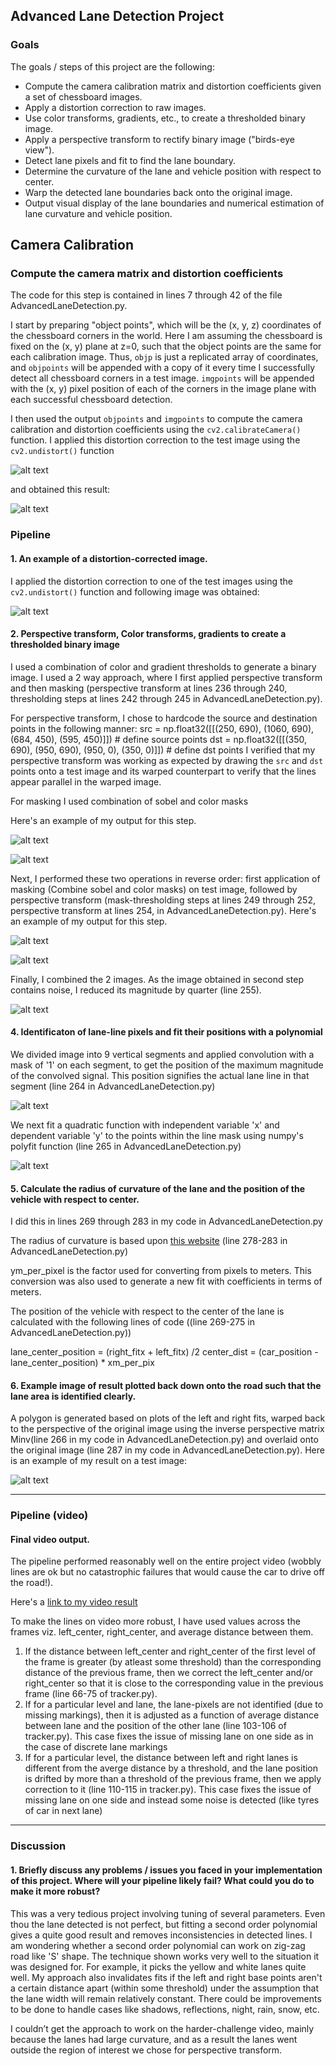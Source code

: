 ## Advanced Lane Detection Project

### Goals

The goals / steps of this project are the following:

* Compute the camera calibration matrix and distortion coefficients given a set of chessboard images.
* Apply a distortion correction to raw images.
* Use color transforms, gradients, etc., to create a thresholded binary image.
* Apply a perspective transform to rectify binary image ("birds-eye view").
* Detect lane pixels and fit to find the lane boundary.
* Determine the curvature of the lane and vehicle position with respect to center.
* Warp the detected lane boundaries back onto the original image.
* Output visual display of the lane boundaries and numerical estimation of lane curvature and vehicle position.

[//]: # (Image References)

[image1]: ./camera_cal/calibration3.jpg "Distorted"
[image2]: ./undist_calibration3.jpg "Un-distorted"
[image3]: ./test_images/test1.png "Distorted Road Image"
[image4]: ./outImg3/3_0undist.png "Undistorted Road Image"
[image5]: ./outImg3/3_20.png "Warped1 Image"
[image6]: ./outImg3/3_21.png "Masked Warped1 Image"
[image7]: ./outImg3/3_1mask.png "Mask1 Image"
[image8]: ./outImg3/3_22.png "Warped Mask1 Image"
[image9]: ./outImg3/5_2warp.png "Warp Example"
[image10]: ./outImg3/3_3mask.png "Road Estimate"
[image11]: ./outImg3/3_4road.png "Fit Visual"
[image12]: ./outImg3/3_5Lane.png "Output"
[video1]: ./project_video_output.mp4 "Video"

## Camera Calibration

### Compute the camera matrix and distortion coefficients

The code for this step is contained in lines 7 through 42 of the file  AdvancedLaneDetection.py.  

I start by preparing "object points", which will be the (x, y, z) coordinates of the chessboard corners in the world. Here I am assuming the chessboard is fixed on the (x, y) plane at z=0, such that the object points are the same for each calibration image.  Thus, `objp` is just a replicated array of coordinates, and `objpoints` will be appended with a copy of it every time I successfully detect all chessboard corners in a test image.  `imgpoints` will be appended with the (x, y) pixel position of each of the corners in the image plane with each successful chessboard detection.  

I then used the output `objpoints` and `imgpoints` to compute the camera calibration and distortion coefficients using the `cv2.calibrateCamera()` function.  I applied this distortion correction to the test image using the `cv2.undistort()` function

![alt text][image1]

and obtained this result: 

![alt text][image2]

### Pipeline

#### 1. An example of a distortion-corrected image.

I applied the distortion correction to one of the test images using the `cv2.undistort()` function and following image was obtained:

![alt text][image4]


#### 2. Perspective transform, Color transforms, gradients to create a thresholded binary image

I used a combination of color and gradient thresholds to generate a binary image. I used a 2 way approach, where I first applied perspective transform and then masking (perspective transform at lines 236 through 240, thresholding steps at lines 242 through 245 in AdvancedLaneDetection.py). 

For perspective transform, I chose to hardcode the source and destination points in the following manner:
    src = np.float32([[(250, 690), (1060, 690), (684, 450), (595, 450)]])     # define source points
    dst = np.float32([[(350, 690), (950, 690), (950, 0), (350, 0)]])     # define dst points
I verified that my perspective transform was working as expected by drawing the `src` and `dst` points onto a test image and its warped counterpart to verify that the lines appear parallel in the warped image.

For masking I used combination of sobel and color masks

Here's an example of my output for this step.  

![alt text][image5]          

![alt text][image6]


Next, I performed these two operations in reverse order: first application of masking (Combine sobel and color masks) on test image, followed by perspective transform (mask-thresholding steps at lines 249 through 252, perspective transform at lines 254,  in AdvancedLaneDetection.py).  Here's an example of my output for this step.  

![alt text][image7]           

![alt text][image8]


Finally, I combined the 2 images. As the image obtained in second step contains noise, I reduced its magnitude by quarter (line 255).

![alt text][image9]


#### 4. Identificaton of lane-line pixels and fit their positions with a polynomial

We divided image into 9 vertical segments and applied convolution with a mask of '1' on each segment, to get the position of the maximum magnitude of the convolved signal. This position signifies the actual lane line in that segment (line 264 in AdvancedLaneDetection.py)

![alt text][image10]

We next fit a quadratic function with independent variable 'x' and dependent variable 'y' to the points within the line mask using numpy's polyfit function (line 265 in AdvancedLaneDetection.py)

![alt text][image11]

#### 5. Calculate the radius of curvature of the lane and the position of the vehicle with respect to center.

I did this in lines 269 through 283 in my code in AdvancedLaneDetection.py

The radius of curvature is based upon [this website](https://www.intmath.com/applications-differentiation/8-radius-curvature.php) (line 278-283 in AdvancedLaneDetection.py)

ym_per_pixel is the factor used for converting from pixels to meters. This conversion was also used to generate a new fit with coefficients in terms of meters.

The position of the vehicle with respect to the center of the lane is calculated with the following lines of code ((line 269-275 in AdvancedLaneDetection.py))

lane_center_position = (right_fitx + left_fitx) /2
center_dist = (car_position - lane_center_position) * xm_per_pix

#### 6. Example image of result plotted back down onto the road such that the lane area is identified clearly.

A polygon is generated based on plots of the left and right fits, warped back to the perspective of the original image using the inverse perspective matrix Minv(line 266 in my code in AdvancedLaneDetection.py) and overlaid onto the original image (line 287 in my code in AdvancedLaneDetection.py).  Here is an example of my result on a test image:

![alt text][image12]

---

### Pipeline (video)

#### Final video output.  
The pipeline performed reasonably well on the entire project video (wobbly lines are ok but no catastrophic failures that would cause the car to drive off the road!).

Here's a [link to my video result](./project_video_output.mp4)

To make the lines on video more robust, I have used values across the frames viz. left_center, right_center, and average distance between them. 
1) If the distance between left_center and right_center of the first level of the frame is greater (by atleast some threshold) than the corresponding distance of the previous frame, then we correct the left_center and/or right_center so that it is close to the corresponding value in the previous frame (line 66-75 of tracker.py).
2) If for a particular level and lane, the lane-pixels are not identified (due to missing markings), then it is adjusted as a function of average distance between lane and the position of the other lane (line 103-106 of tracker.py). This case fixes the issue of missing lane on one side as in the case of discrete lane markings
3) If for a particular level, the distance between left and right lanes is different from the averge distance by a threshold, and the lane position is drifted by more than a threshold of the previous frame, then we apply correction to it (line 110-115 in tracker.py). This case fixes the issue of missing lane on one side and instead some noise is detected (like tyres of car in next lane)

---

### Discussion

#### 1. Briefly discuss any problems / issues you faced in your implementation of this project.  Where will your pipeline likely fail?  What could you do to make it more robust?

This was a very tedious project involving tuning of several parameters. Even thou the lane detected is not perfect, but fitting a second order polynomial gives a quite good result and removes inconsistencies in detected lines. I am wondering whether a second order polynomial can work on zig-zag road like 'S' shape. The technique shown works very well to the situation it was designed for. For example, it picks the yellow and white lanes quite well. My approach also invalidates fits if the left and right base points aren't a certain distance apart (within some threshold) under the assumption that the lane width will remain relatively constant.
There could be improvements to be done to handle cases like shadows, reflections, night, rain, snow, etc.

I couldn’t get the approach to work on the harder-challenge video, mainly because the lanes had large curvature, and as a result the lanes went outside the region of interest we chose for perspective transform. 
